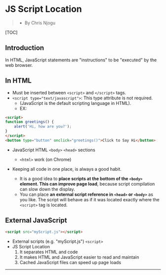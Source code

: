 # JS Script Location
> * By Chris Njogu

[TOC]



## Introduction

In HTML, JavaScript statements are "instructions" to be "executed" by the web browser.



## In HTML

* Must be inserted between `<script>` and `</script>` tags.
* `<script type="text/javascript">`: This type attribute is not required.
  * (JavaScript is the default scripting language in HTML).
  * EX:

```html
<script>
function greetings() {
	alert('Hi, how are you?');
}
</script>
<button type="button" onclick="greetings()">Click to Say Hi</button>
```
* JavaScript HTML `<body>` `<head>` sections 
	*  `<html>` work (on Chrome)

* Keeping all code in one place, is always a good habit.
  * It is a good idea to __place scripts at the bottom of the `<body>` element. This can improve page load__, because script compilation can slow down the display.
  * You can place __an external script reference in `<head>` or `<body>`__ as you like. The script will behave as if it was located exactly where the `<script>` tag is located.


## External JavaScript 


````html
<script src="myScript.js"></script>
````
* External scripts (e.g. "myScript.js") `<script>`
* JS Script Location
  1. It separates HTML and code
  2. It makes HTML and JavaScript easier to read and maintain
  3. Cached JavaScript files can speed up page loads

-----
